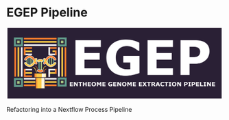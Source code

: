# EGEP Pipeline

<div align="center">
  <img src="resources/EGEP_banner.png" alt="EGEP Banner" width="500">
</div>

Refactoring into a Nextflow Process Pipeline
